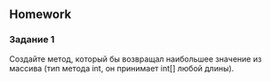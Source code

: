 ##  Homework 

### Задание 1

Создайте метод, который бы возвращал наибольшее значение из массива (тип метода int, он принимает int[] любой длины).

